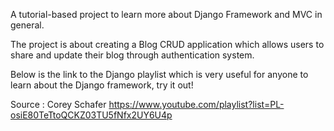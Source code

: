 A tutorial-based project to learn more about Django Framework and MVC in general.

The project is about creating a Blog CRUD application which allows users to share and update their blog through authentication system.

Below is the link to the Django playlist which is very useful for anyone to learn about the Django framework, try it out!  

Source : Corey Schafer
https://www.youtube.com/playlist?list=PL-osiE80TeTtoQCKZ03TU5fNfx2UY6U4p
